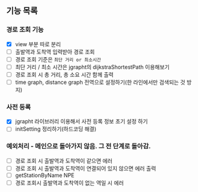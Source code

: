 ## 기능 목록
### 경로 조회 기능
- [x] view 부분 따로 분리
- [ ] 출발역과 도착역 입력받아 경로 조회
- [ ] 경로 조회 기준은 `최단 거리 or 최소시간`
- [ ] 최단 거리 / 최소 시간은  jgrapht의 dijkstraShortestPath 이용해보기
- [ ] 경로 조회 시 총 거리, 총 소요 시간 함께 출력
- [ ] time graph, distance graph 전역으로 설정하기(한 라인에서만 검색되는 것 방지)

### 사전 등록
- [x] jgrapht 라이브러리 이용해서 사전 등록 정보 초기 설정 하기
- [ ] initSetting 정리하기(하드코딩 해결)

### 예외처리 - 메인으로 돌아가지 않음. 그 전 단계로 돌아감.
- [ ] 경로 조회 시 출발역과 도착역이 같으면 에러
- [ ] 경로 조회 시 출발역과 도착역이 연결되어 있지 않으면 에러 출력
- [ ] getStationByName NPE
- [ ] 경로 조회시 출발역과 도착역이 없는 역일 시 에러
